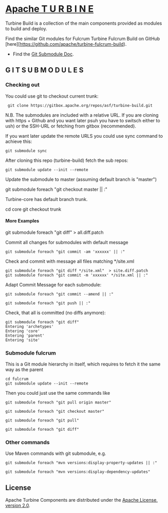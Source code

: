# [Apache T U R B I N E](https://turbine.apache.org/)

Turbine Build is a collection of the main components provided as modules to build and deploy.

Find the similar Git modules for Fulcrum Turbine Fulcrum Build on GitHub [here][https://github.com/apache/turbine-fulcrum-build).

- Find the [Git Submodule Doc](https://git-scm.com/docs/git-submodule).

## G I T  S U B M O D U L E S


### Checking out 

You could use git to checkout current trunk:

     git clone https://gitbox.apache.org/repos/asf/turbine-build.git 
     
N.B. The submodules are included with a relative URL. If you are cloning with https + Github  and you want later psuh you have to switsch either to ush) or the SSH-URL or fetching from gitbox (recommended).

If you want later update the remote URLS you could use sync command to achieve this:

    git submodule sync

After cloning this repo (turbine-build) fetch the sub repos:

    git submodule update --init --remote 

Update the submodule to master (assuming default branch is "master")

   git submodule foreach "git checkout master || :"

 Turbine-core has default branch trunk.
 
   cd core
   git checkout trunk
   
#### More Examples
   
   git submodule foreach "git diff"  > all.diff.patch

Commit all changes for submodules with default message

    git submodule foreach "git commit -am 'xxxxxx' || :"
    
Check and commit with message all files matching */site.xml

    git submodule foreach "git diff */site.xml"  > site.diff.patch
    git submodule foreach "git commit -m 'xxxxxx' */site.xml || :"
    
Adapt Commit Message for each submodule:

    git submodule foreach "git commit --amend || :"
    
    git submodule foreach "git push || :"
    
Check, that all is committed (no diffs anymore):

    git submodule foreach "git diff"
    Entering 'archetypes'
    Entering 'core'
    Entering 'parent'
    Entering 'site'
    
### Submodule fulcrum 

This is a Git module hierarchy in itself, which requires to fetch it the same way as the parent  

    cd fulcrum   
    git submodule update --init --remote 
    
Then you could just use the same commands like

    git submodule foreach "git pull origin master"
    
    git submodule foreach "git checkout master"
    
    git submodule foreach "git pull"

    git submodule foreach "git diff"
    
### Other commands

Use Maven commands with git submodule, e.g. 

    git submodule foreach "mvn versions:display-property-updates || :"
    
    git submodule foreach "mvn versions:display-dependency-updates"
    

## License

Apache Turbine Components are distributed under the [Apache License, version 2.0](http://www.apache.org/licenses/LICENSE-2.0.html).
